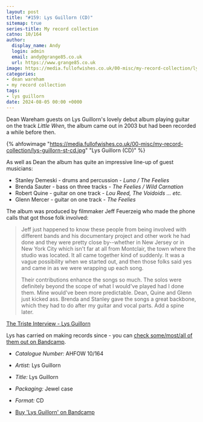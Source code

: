 ```yaml
---
layout: post
title: "#159: Lys Guillorn (CD)"
sitemap: true
series-title: My record collection
catno: 10/164
author:
  display_name: Andy
  login: admin
  email: andy@grange85.co.uk
  url: https://www.grange85.co.uk
image: https://media.fullofwishes.co.uk/00-misc/my-record-collection/lys-guillorn-st-cd.jpg
categories:
- dean wareham
- my record collection
tags:
- lys guillorn
date: 2024-08-05 00:00 +0000
---
```

Dean Wareham guests on Lys Guillorn's lovely debut album playing guitar on the track _Little Wren_, the album came out in 2003 but had been recorded a while before then.

{% ahfowimage "https://media.fullofwishes.co.uk/00-misc/my-record-collection/lys-guillorn-st-cd.jpg" "Lys Guillorn (CD)" %}

As well as Dean the album has quite an impressive line-up of guest musicians:

 - Stanley Demeski - drums and percussion - _Luna / The Feelies_
 - Brenda Sauter - bass on three tracks - _The Feelies / Wild Carnation_
 - Robert Quine - guitar on one track - _Lou Reed, The Voidoids ... etc._
 - Glenn Mercer - guitar on one track - _The Feelies_

 The album was produced by filmmaker Jeff Feuerzeig who made the phone calls that got those folk involved:

 <blockquote>
<p>
    Jeff just happened to know these people from being involved with different bands and his documentary project and other work he had done and they were pretty close by--whether in New Jersey or in New York City which isn't far at all from Montclair, the town where the studio was located. It all came together kind of suddenly. It was a vague possibility when we started out, and then those folks said yes and came in as we were wrapping up each song.
</p>

<p>
    Their contributions enhance the songs so much. The solos were definitely beyond the scope of what I would've played had I done them. Mine would've been more predictable. Dean, Quine and Glenn just kicked ass. Brenda and Stanley gave the songs a great backbone, which they had to do after my guitar and vocal parts. Add a spine later. 
</p>
 </blockquote>
 <p class="caption"><a href="http://www.triste.co.uk/lysguillorn.htm#interview">The Triste Interview - Lys Guillorn</a></p>

Lys has carried on making records since - you can [check some/most/all of them out on Bandcamp](https://lysguillorn.bandcamp.com/).

 - *Catalogue Number:* AHFOW 10/164
 - *Artist:* Lys Guillorn
 - *Title:* Lys Guillorn
 - *Packaging:* Jewel case
 - *Format:* CD

 - [Buy 'Lys Guillorn' on Bandcamp](https://lysguillorn.bandcamp.com/album/lys-guillorn-2)
